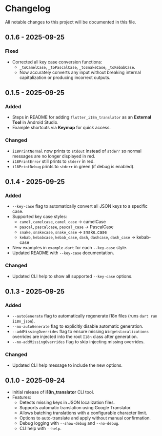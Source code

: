 # Changelog

All notable changes to this project will be documented in this file.

## 0.1.6 - 2025-09-25
### Fixed
- Corrected all key case conversion functions:
  - `_toCamelCase`, `_toPascalCase`, `_toSnakeCase`, `_toKebabCase`.
  - Now accurately converts any input without breaking internal capitalization or producing incorrect outputs.

## 0.1.5 - 2025-09-25
### Added
- Steps in README for adding `flutter_i18n_translator` as an **External Tool** in Android Studio.
- Example shortcuts via **Keymap** for quick access.

### Changed
- `i18PrintNormal` now prints to `stdout` instead of `stderr` so normal messages are no longer displayed in red.
- `i18PrintError` still prints to `stderr` in red.
- `i18PrintDebug` prints to `stderr` in green (if debug is enabled).

## 0.1.4 - 2025-09-25
### Added
- `--key-case` flag to automatically convert all JSON keys to a specific case.
- Supported key case styles:
  - `camel`, `camelcase`, `camel_case` → camelCase
  - `pascal`, `pascalcase`, `pascal_case` → PascalCase
  - `snake`, `snakecase`, `snake_case` → snake_case
  - `kebab`, `kebabcase`, `kebab_case`, `dash`, `dashcase`, `dash_case` → kebab-case
- New examples in `example.dart` for each `--key-case` style.
- Updated README with `--key-case` documentation.

### Changed
- Updated CLI help to show all supported `--key-case` options.

## 0.1.3 - 2025-09-25
### Added
- `--autoGenerate` flag to automatically regenerate i18n files (runs `dart run i18n_json`).
- `--no-autoGenerate` flag to explicitly disable automatic generation.
- `--addMissingOverrides` flag to ensure missing `WidgetsLocalizations` overrides are injected into the root `I18n` class after generation.
- `--no-addMissingOverrides` flag to skip injecting missing overrides.

### Changed
- Updated CLI help message to include the new options.

## 0.1.0 - 2025-09-24
- Initial release of **i18n_translator** CLI tool.
- Features:
  - Detects missing keys in JSON localization files.
  - Supports automatic translation using Google Translator.
  - Allows batching translations with a configurable character limit.
  - Options to auto-translate and apply without manual confirmation.
  - Debug logging with `--show-debug` and `--no-debug`.
  - CLI help with `--help`.
